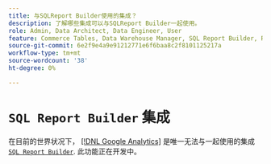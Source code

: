 ```yaml
---
title: 与SQLReport Builder使用的集成？
description: 了解哪些集成可以与SQLReport Builder一起使用。
role: Admin, Data Architect, Data Engineer, User
feature: Commerce Tables, Data Warehouse Manager, SQL Report Builder, Reports
source-git-commit: 6e2f9e4a9e91212771e6f6baa8c2f8101125217a
workflow-type: tm+mt
source-wordcount: '38'
ht-degree: 0%

---
```


# `SQL Report Builder` 集成

在目前的世界状况下， [[!DNL Google Analytics]](../importing-data/integrations/google-analytics.md) 是唯一无法与一起使用的集成 [`SQL Report Builder`](../dev-reports/sql-rpt-bldr.md). 此功能正在开发中。
